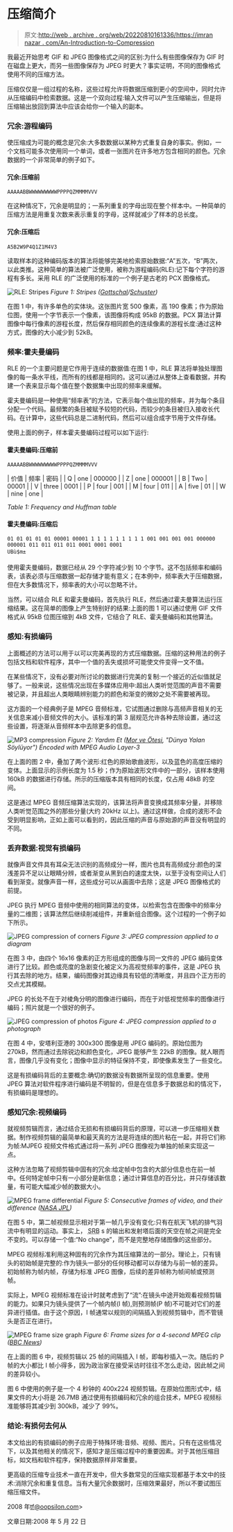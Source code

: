 # 压缩简介

> 原文:[http://web . archive . org/web/20220810161336/https://imran nazar . com/An-Introduction-to-Compression](http://web.archive.org/web/20220810161336/https://imrannazar.com/An-Introduction-to-Compression)

我最近开始思考 GIF 和 JPEG 图像格式之间的区别:为什么有些图像保存为 GIF 时在磁盘上更大，而另一些图像保存为 JPEG 时更大？事实证明，不同的图像格式使用不同的压缩方法。

压缩仅仅是一组过程的名称，这些过程允许将数据压缩到更小的空间中，同时允许从压缩编码中检索数据。这是一个双向过程:输入文件可以产生压缩输出，但是将压缩输出放回到算法中应该会给你一个输入的副本。

### 冗余:游程编码

使压缩成为可能的概念是冗余:大多数数据以某种方式重复自身的事实。例如，一个文档可能多次使用同一个单词，或者一张图片在许多地方包含相同的颜色。冗余数据的一个非常简单的例子如下。

#### 冗余:压缩前

```
AAAAABBWWWWWWWWWPPPPQZMMMMVVV
```

在这种情况下，冗余是明显的；一系列重复的字母出现在整个样本中。一种简单的压缩方法是用重复次数来表示重复的字母，这样就减少了样本的总长度。

#### 冗余:压缩后

```
A5B2W9P4Q1Z1M4V3
```

读取样本的这种编码版本的算法将能够完美地检索原始数据:“A”五次，“B”两次，以此类推。这种简单的算法被广泛使用，被称为游程编码(RLE):记下每个字符的游程有多长。采用 RLE 的广泛使用的标准的一个例子是古老的 PCX 图像格式。

![RLE: Stripes](../Images/a8258e54f22911158fce9e97fa737977.png) *Figure 1: Stripes ([Gottschal](http://web.archive.org/web/20220810161352/http://www.thisisnotparis.com/)/[Schuster](http://web.archive.org/web/20220810161352/http://www.gluecksbazillus.de/))*

在图 1 中，有许多单色的实体块。这张图片宽 500 像素，高 190 像素；作为原始位图，使用一个字节表示一个像素，该图像将构成 95kB 的数据。PCX 算法计算图像中每行像素的游程长度，然后保存相同颜色的连续像素的游程长度:通过这种方式，图像的大小减少到 52kB。

### 频率:霍夫曼编码

RLE 的一个主要问题是它作用于连续的数据值:在图 1 中，RLE 算法将单独处理图像的每一条水平线，而所有的线都是相同的。这可以通过从整体上查看数据，并构建一个表来显示每个值在整个数据集中出现的频率来缓解。

霍夫曼编码是一种使用“频率表”的方法，它表示每个值出现的频率，并为每个条目分配一个代码。最频繁的条目被赋予较短的代码，而较少的条目被归入接收长代码。在计算中，这些代码总是二进制代码，然后可以组合成字节用于文件存储。

使用上面的例子，样本霍夫曼编码过程可以如下运行:

#### 霍夫曼编码:压缩前

```
AAAAABBWWWWWWWWWPPPPQZMMMMVVV
```

| 价值 | 频率 | 密码 |
| Q | one | 000000 |
| Z | one | 000001 |
| B | Two | 00001 |
| V | three | 0001 |
| P | four | 001 |
| M | four | 011 |
| A | five | 01 |
| W | nine | one |

*Table 1: Frequency and Huffman table*

#### 霍夫曼编码:压缩后

```
01 01 01 01 01 00001 00001 1 1 1 1 1 1 1 1 1 001 001 001 001 000000 000001 011 011 011 011 0001 0001 0001
UBù$m±
```

使用霍夫曼编码，数据已经从 29 个字符减少到 10 个字节。这不包括频率和编码表，该表必须与压缩数据一起存储才能有意义；在本例中，频率表大于压缩数据，但在大多数情况下，频率表的大小可以忽略不计。

当然，可以结合 RLE 和霍夫曼编码，首先执行 RLE，然后通过霍夫曼算法运行压缩结果。这在简单的图像上产生特别好的结果:上面的图 1 可以通过使用 GIF 文件格式从 95kB 位图压缩到 4kB 文件，它结合了 RLE、霍夫曼编码和其他算法。

### 感知:有损编码

上面概述的方法可以用于以可以完美再现的方式压缩数据。压缩的这种用法的例子包括文档和软件程序，其中一个值的丢失或损坏可能使文件变得一文不值。

在某些情况下，没有必要对所讨论的数据进行完美的复制:一个接近的近似值就足够了。一般来说，这些情况出现在多媒体应用中:超出人类听觉范围的声音不需要被记录，并且超出人类眼睛辨别能力的颜色和渐变的微妙之处不需要被再现。

这方面的一个经典例子是 MPEG 音频标准，它试图通过删除与高频声音相关的无关信息来减小音频文件的大小。该标准的第 3 层规范允许各种去除设置，通过这些设置，将逐渐从音频样本中去除更多的信息。

![MP3 compression](../Images/b8fad33af465392ab2ff17bc67eb43ea.png) *Figure 2: Yardım Et ([Mor ve Ötesi](http://web.archive.org/web/20220810161352/http://www.morveotesi.com/), "Dünya Yalan Söylüyor")
Encoded with MPEG Audio Layer-3*

在上面的图 2 中，叠加了两个波形:红色的原始歌曲波形，以及蓝色的高度压缩的变体。上面显示的示例长度为 1.5 秒；作为原始波形文件中的一部分，该样本使用 160kB 的数据进行存储。所示的压缩版本具有相同的长度，仅占用 48kB 的空间。

这是通过 MPEG 音频压缩算法实现的，该算法将声音变换成其频率分量，并移除人类听觉范围之外的那些分量(大约 20kHz 以上)。通过这样做，合成的波形不会受到明显影响，正如上面可以看到的，因此压缩的声音与原始源的声音没有明显的不同。

### 丢弃数据:视觉有损编码

就像声音文件具有耳朵无法识别的高频成分一样，图片也具有高频成分:颜色的深浅差异不足以让眼睛分辨，或者渐变从黑到白的速度太快，以至于没有空间让人们看到渐变。就像声音一样，这些成分可以从画面中去除；这是 JPEG 图像格式的前提。

JPEG 执行 MPEG 音频中使用的相同算法的变体，以检索包含在图像中的频率分量的二维图；该算法然后继续削减组件，并重新组合图像。这个过程的一个例子如下所示。

![JPEG compression of corners](../Images/3c657d345261851cda3aeb1efc5821c6.png) *Figure 3: JPEG compression applied to a diagram*

在图 3 中，由四个 16x16 像素的正方形组成的图像与同一文件的 JPEG 编码变体进行了比较。颜色或亮度的急剧变化被定义为高视觉频率的事件，这是 JPEG 执行其去除的地方。结果，编码图像对其边缘具有较低的清晰度，并且四个正方形的交点尤其模糊。

JPEG 的长处不在于对棱角分明的图像进行编码，而在于对低视觉频率的图像进行编码；照片就是一个很好的例子。

![JPEG compression of photos](../Images/ea65566531eb6958ea6afdc598025082.png) *Figure 4: JPEG compression applied to a photograph*

在图 4 中，安塔利亚港的 300x300 图像是用 JPEG 编码的。原始位图为 270kB，然而通过去除锐边和颜色变化，JPEG 能够产生 22kB 的图像。就人眼而言，图像几乎没有变化；图像中显示的特征保持不变，即使像素发生了一些变化。

这是有损编码背后的主要概念:确切的数据没有数据所呈现的信息重要。使用 JPEG 算法对软件程序进行编码是不明智的，但是在信息多于数据总和的情况下，有损编码是理想的。

### 感知冗余:视频编码

就视频剪辑而言，通过结合无损和有损编码背后的原理，可以进一步压缩相关数据。制作视频剪辑的最简单和最天真的方法是将连续的图片粘在一起，并将它们称为帧:MJPEG 视频文件格式通过将一系列 JPEG 图像视为单独的帧来实现这一点。

这种方法忽略了视频剪辑中固有的冗余:给定帧中包含的大部分信息也在前一帧中。任何特定帧中只有一小部分是新信息；通过计算信息的百分比，并只存储该数量，有可能大幅减少帧的数据大小。

![MPEG frame differential](../Images/b59be7e71b09d88e2dc087681eed1065.png) *Figure 5: Consecutive frames of video, and their difference ([NASA JPL](http://web.archive.org/web/20220810161352/http://jpl.nasa.gov/))*

在图 5 中，第二帧视频显示相对于第一帧几乎没有变化:只有在航天飞机的排气羽流中有明显的运动。事实上， <acronym title="Solid Rocket Booster">SRB</acronym> s 的输出和发射塔后面的天空在帧之间是完全不变的。可以存储一个值:“No change”，而不是完整地存储图像的这些部分。

MPEG 视频标准利用这种固有的冗余作为其压缩算法的一部分。理论上，只有镜头的初始帧是完整的:作为镜头一部分的任何移动都可以存储为与前一帧的差异。初始帧称为帧内帧，存储为标准 JPEG 图像，后续的差异帧称为帧间帧或预测帧。

实际上，MPEG 视频标准在设计时就考虑到了“流”:在镜头中途开始观看视频剪辑的能力。如果只为镜头提供了一个帧内帧(I 帧),则预测帧(P 帧)不可能对它们的差异进行插值。由于这个原因，I 帧通常以规则的间隔插入到视频剪辑中，而不管镜头是否正在进行。

![MPEG frame size graph](../Images/9d219bc197f49053c8e1778a2c39bb59.png) *Figure 6: Frame sizes for a 4-second MPEG clip ([BBC News](http://web.archive.org/web/20220810161352/http://news.bbc.co.uk/))*

在上面的图 6 中，视频剪辑以 25 帧的间隔插入 I 帧，即每秒插入一次。随后的 P 帧的大小都比 I 帧小得多，因为政治家在接受采访时往往不怎么走动，因此帧之间的差异较小。

图 6 中使用的例子是一个 4 秒钟的 400x224 视频剪辑。在原始位图形式中，结果文件的大小将是 26.7MB 通过使用有损编码和冗余的组合技术，MPEG 视频标准能够将其减少到 300kB，减少了 99%。

### 结论:有损何去何从

本文给出的有损编码的例子应用于特殊环境:音频、视频、图片。只有在这些情况下，以及其他相关的情况下，感知才是压缩过程中的重要因素。对于其他压缩目标，如文档和软件程序，保持数据原样非常重要。

更高级的压缩专业技术一直在开发中，但大多数常见的压缩实现都基于本文中的技术:消除冗余和重复信息。当有大量冗余数据时，压缩效果最好，所以不要试图压缩压缩文件。

2008 年[tf@oopsilon.com](http://web.archive.org/web/20220810161352/mailto:tf@oopsilon.com)>

文章日期:2008 年 5 月 22 日
